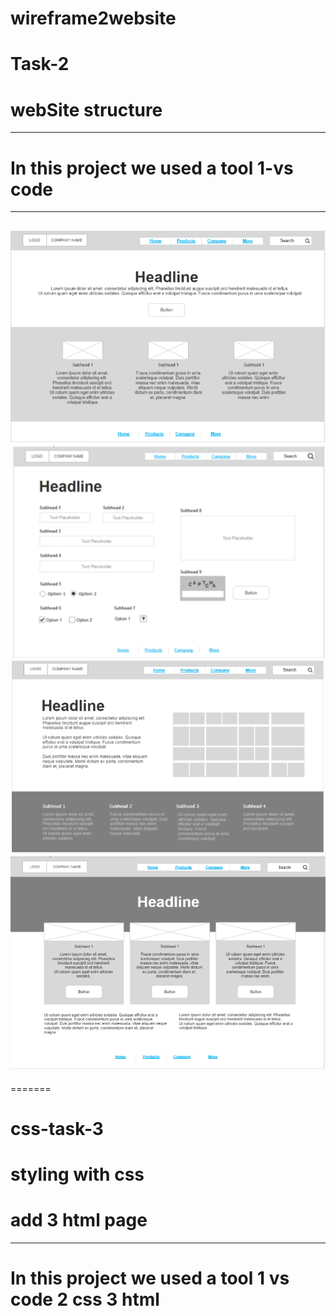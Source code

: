 # wireframe2website


# Task-2

# webSite structure

---
 In this project we used a tool
 1-vs code
 =======
---
![download](1.png)
![download](2.png)
![download](3.png)
![download](4.png)
---
=======
# css-task-3

# styling with css 

# add 3 html page 
---
 In this project we used a tool
 1 vs code
 2 css 
 3 html 
 =======
